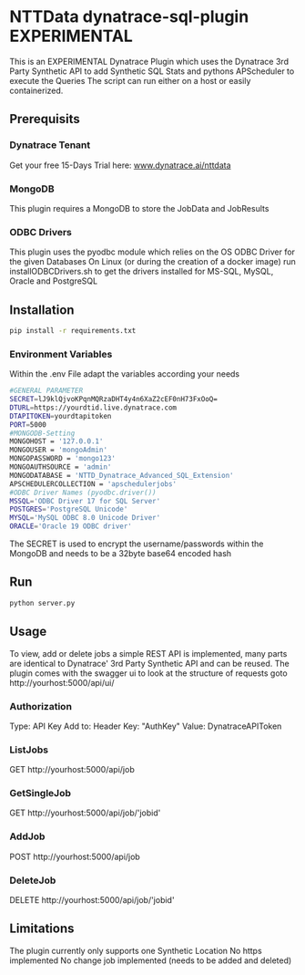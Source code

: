# NTTData dynatrace-sql-plugin EXPERIMENTAL
This is an EXPERIMENTAL Dynatrace Plugin which uses the Dynatrace 3rd Party Synthetic API to add Synthetic SQL Stats and pythons APScheduler to execute the Queries
The script can run either on a host or easily containerized.

## Prerequisits
### Dynatrace Tenant
Get your free 15-Days Trial here: www.dynatrace.ai/nttdata
### MongoDB
This plugin requires a MongoDB to store the JobData and JobResults
### ODBC Drivers
This plugin uses the pyodbc module which relies on the OS ODBC Driver for the given Databases
On Linux (or during the creation of a docker image) run installODBCDrivers.sh to get the drivers installed for MS-SQL, MySQL, Oracle and PostgreSQL
## Installation

```bash
pip install -r requirements.txt
```

### Environment Variables
Within the .env File adapt the variables according your needs

```bash
#GENERAL PARAMETER
SECRET=lJ9klQjvoKPqnMQRzaDHT4y4n6XaZ2cEF0nH73FxOoQ=
DTURL=https://yourdtid.live.dynatrace.com
DTAPITOKEN=yourdtapitoken
PORT=5000
#MONGODB-Setting
MONGOHOST = '127.0.0.1'
MONGOUSER = 'mongoAdmin'
MONGOPASSWORD = 'mongo123'
MONGOAUTHSOURCE = 'admin'
MONGODATABASE = 'NTTD_Dynatrace_Advanced_SQL_Extension'
APSCHEDULERCOLLECTION = 'apschedulerjobs'
#ODBC Driver Names (pyodbc.driver())
MSSQL='ODBC Driver 17 for SQL Server'
POSTGRES='PostgreSQL Unicode'
MYSQL='MySQL ODBC 8.0 Unicode Driver'
ORACLE='Oracle 19 ODBC driver'
```

The SECRET is used to encrypt the username/passwords within the MongoDB and needs to be a 32byte base64 encoded hash

## Run
```bash
python server.py
```

## Usage
To view, add or delete jobs a simple REST API is implemented, many parts are identical to Dynatrace' 3rd Party Synthetic API and can be reused.
The plugin comes with the swagger ui to look at the structure of requests goto http://yourhost:5000/api/ui/


### Authorization
Type: API Key
Add to: Header
Key: "AuthKey"
Value: DynatraceAPIToken

### ListJobs
GET http://yourhost:5000/api/job

### GetSingleJob
GET http://yourhost:5000/api/job/'jobid'

### AddJob
POST http://yourhost:5000/api/job

### DeleteJob
DELETE http://yourhost:5000/api/job/'jobid'

## Limitations
The plugin currently only supports one Synthetic Location
No https implemented
No change job implemented (needs to be added and deleted)

